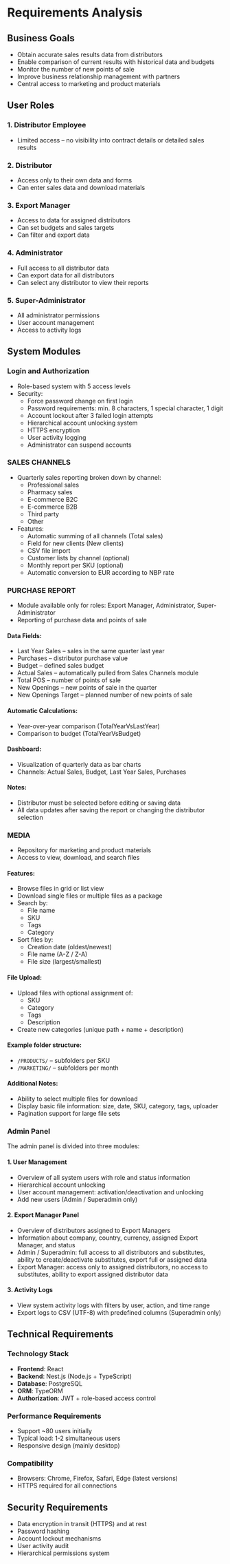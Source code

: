 # Requirements Analysis

## Business Goals
- Obtain accurate sales results data from distributors
- Enable comparison of current results with historical data and budgets
- Monitor the number of new points of sale
- Improve business relationship management with partners
- Central access to marketing and product materials

## User Roles

### 1. Distributor Employee
- Limited access – no visibility into contract details or detailed sales results

### 2. Distributor
- Access only to their own data and forms
- Can enter sales data and download materials

### 3. Export Manager
- Access to data for assigned distributors
- Can set budgets and sales targets
- Can filter and export data

### 4. Administrator
- Full access to all distributor data
- Can export data for all distributors
- Can select any distributor to view their reports

### 5. Super-Administrator
- All administrator permissions
- User account management
- Access to activity logs

## System Modules

### Login and Authorization
- Role-based system with 5 access levels
- Security:
  - Force password change on first login
  - Password requirements: min. 8 characters, 1 special character, 1 digit
  - Account lockout after 3 failed login attempts
  - Hierarchical account unlocking system
  - HTTPS encryption
  - User activity logging
  - Administrator can suspend accounts

### SALES CHANNELS

- Quarterly sales reporting broken down by channel:
  - Professional sales
  - Pharmacy sales
  - E-commerce B2C
  - E-commerce B2B
  - Third party
  - Other
- Features:
  - Automatic summing of all channels (Total sales)
  - Field for new clients (New clients)
  - CSV file import
  - Customer lists by channel (optional)
  - Monthly report per SKU (optional)
  - Automatic conversion to EUR according to NBP rate

### PURCHASE REPORT

- Module available only for roles: Export Manager, Administrator, Super-Administrator
- Reporting of purchase data and points of sale

#### Data Fields:
- Last Year Sales – sales in the same quarter last year
- Purchases – distributor purchase value
- Budget – defined sales budget
- Actual Sales – automatically pulled from Sales Channels module
- Total POS – number of points of sale
- New Openings – new points of sale in the quarter
- New Openings Target – planned number of new points of sale

#### Automatic Calculations:
- Year-over-year comparison (TotalYearVsLastYear)
- Comparison to budget (TotalYearVsBudget)

#### Dashboard:
- Visualization of quarterly data as bar charts
- Channels: Actual Sales, Budget, Last Year Sales, Purchases

#### Notes:
- Distributor must be selected before editing or saving data
- All data updates after saving the report or changing the distributor selection

### MEDIA

- Repository for marketing and product materials
- Access to view, download, and search files

#### Features:
- Browse files in grid or list view
- Download single files or multiple files as a package
- Search by:
  - File name
  - SKU
  - Tags
  - Category
- Sort files by:
  - Creation date (oldest/newest)
  - File name (A-Z / Z-A)
  - File size (largest/smallest)

#### File Upload:
- Upload files with optional assignment of:
  - SKU
  - Category
  - Tags
  - Description
- Create new categories (unique path + name + description)

#### Example folder structure:
- `/PRODUCTS/` – subfolders per SKU
- `/MARKETING/` – subfolders per month

#### Additional Notes:
- Ability to select multiple files for download
- Display basic file information: size, date, SKU, category, tags, uploader
- Pagination support for large file sets

### Admin Panel

The admin panel is divided into three modules:

#### 1. User Management
- Overview of all system users with role and status information
- Hierarchical account unlocking
- User account management: activation/deactivation and unlocking
- Add new users (Admin / Superadmin only)

#### 2. Export Manager Panel
- Overview of distributors assigned to Export Managers
- Information about company, country, currency, assigned Export Manager, and status
- Admin / Superadmin: full access to all distributors and substitutes, ability to create/deactivate substitutes, export full or assigned data
- Export Manager: access only to assigned distributors, no access to substitutes, ability to export assigned distributor data

#### 3. Activity Logs
- View system activity logs with filters by user, action, and time range
- Export logs to CSV (UTF-8) with predefined columns (Superadmin only)

## Technical Requirements

### Technology Stack
- **Frontend**: React
- **Backend**: Nest.js (Node.js + TypeScript)
- **Database**: PostgreSQL
- **ORM**: TypeORM
- **Authorization**: JWT + role-based access control

### Performance Requirements
- Support ~80 users initially
- Typical load: 1-2 simultaneous users
- Responsive design (mainly desktop)

### Compatibility
- Browsers: Chrome, Firefox, Safari, Edge (latest versions)
- HTTPS required for all connections

## Security Requirements
- Data encryption in transit (HTTPS) and at rest
- Password hashing
- Account lockout mechanisms
- User activity audit
- Hierarchical permissions system
